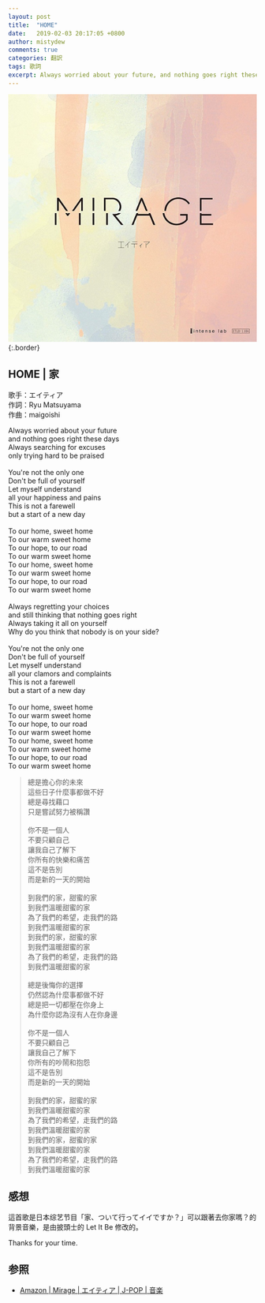 ```yaml
---
layout: post
title:  "HOME"
date:   2019-02-03 20:17:05 +0800
author: mistydew
comments: true
categories: 翻訳
tags: 歌詞
excerpt: Always worried about your future, and nothing goes right these days. Always searching for excuses, only trying hard to be praised
---
```

![HOME](/images/cover/misc/MIRAGE.jpg){:.border}

## HOME | 家

歌手：エイティア<br>
作詞：Ryu Matsuyama<br>
作曲：maigoishi

<div class="lyric-original">
<p>
Always worried about your future<br>
and nothing goes right these days<br>
Always searching for excuses<br>
only trying hard to be praised<br>
<br>
You're not the only one<br>
Don't be full of yourself<br>
Let myself understand<br>
all your happiness and pains<br>
This is not a farewell<br>
but a start of a new day<br>
<br>
To our home, sweet home<br>
To our warm sweet home<br>
To our hope, to our road<br>
To our warm sweet home<br>
To our home, sweet home<br>
To our warm sweet home<br>
To our hope, to our road<br>
To our warm sweet home<br>
<br>
Always regretting your choices<br>
and still thinking that nothing goes right<br>
Always taking it all on yourself<br>
Why do you think that nobody is on your side?<br>
<br>
You're not the only one<br>
Don't be full of yourself<br>
Let myself understand<br>
all your clamors and complaints<br>
This is not a farewell<br>
but a start of a new day<br>
<br>
To our home, sweet home<br>
To our warm sweet home<br>
To our hope, to our road<br>
To our warm sweet home<br>
To our home, sweet home<br>
To our warm sweet home<br>
To our hope, to our road<br>
To our warm sweet home
</p>
</div>

<div class="lyric-translation">
<blockquote>
總是擔心你的未來<br>
這些日子什麼事都做不好<br>
總是尋找藉口<br>
只是嘗試努力被稱讚<br>
<br>
你不是一個人<br>
不要只顧自己<br>
讓我自己了解下<br>
你所有的快樂和痛苦<br>
這不是告別<br>
而是新的一天的開始<br>
<br>
到我們的家，甜蜜的家<br>
到我們溫暖甜蜜的家<br>
為了我們的希望，走我們的路<br>
到我們溫暖甜蜜的家<br>
到我們的家，甜蜜的家<br>
到我們溫暖甜蜜的家<br>
為了我們的希望，走我們的路<br>
到我們溫暖甜蜜的家<br>
<br>
總是後悔你的選擇<br>
仍然認為什麼事都做不好<br>
總是把一切都壓在你身上<br>
為什麼你認為沒有人在你身邊<br>
<br>
你不是一個人<br>
不要只顧自己<br>
讓我自己了解下<br>
你所有的吵鬧和抱怨<br>
這不是告別<br>
而是新的一天的開始<br>
<br>
到我們的家，甜蜜的家<br>
到我們溫暖甜蜜的家<br>
為了我們的希望，走我們的路<br>
到我們溫暖甜蜜的家<br>
到我們的家，甜蜜的家<br>
到我們溫暖甜蜜的家<br>
為了我們的希望，走我們的路<br>
到我們溫暖甜蜜的家
</blockquote>
</div>

## 感想

這首歌是日本综艺节目「家、ついて行ってイイですか？」可以跟著去你家嗎？的背景音樂，是由披頭士的 Let It Be 修改的。

Thanks for your time.

## 参照

* [Amazon \| Mirage \| エイティア \| J-POP \| 音楽](https://www.amazon.co.jp/Mirage-%E3%82%A8%E3%82%A4%E3%83%86%E3%82%A3%E3%82%A2/dp/B07255YRRZ/ref=sr_1_1?ie=UTF8&qid=1548992472&sr=8-1&keywords=Mirage-%E3%82%A8%E3%82%A4%E3%83%86%E3%82%A3%E3%82%A2)
